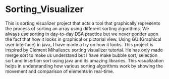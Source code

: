 # Sorting_Visualizer
This is sorting visualizer project that acts a tool that graphically represents the process of sorting an array using different sorting algorithms. We always use sorting in day-to-day DSA practice but we never ponder upon the fact that how it looks in graphical or pictorial view. Using GUI(Graphical user interface) in java, I have made a try on how it looks. This project is inspired by Clement Mihailescu sorting visualizer tutorial. He has only made merge sort to make us understand but I have make bubble sort, selection sort and insertion sort using java and its amazing libraries. This visualization helps in understanding how various sorting algorithms work by showing the movement and comparison of elements in real-time.
